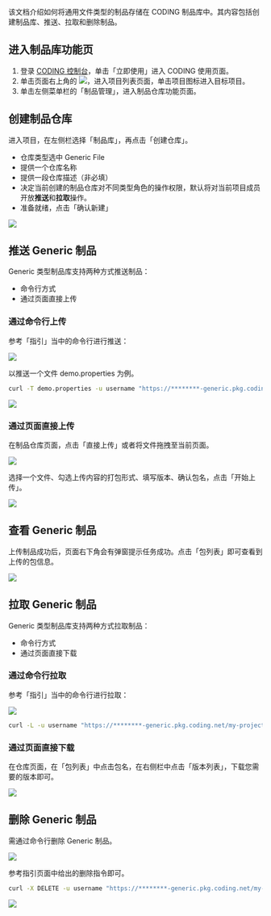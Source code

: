 该文档介绍如何将通用文件类型的制品存储在 CODING 制品库中。其内容包括创建制品库、推送、拉取和删除制品。

## 进入制品库功能页

1. 登录 [CODING 控制台](https://console.cloud.tencent.com/coding)，单击「立即使用」进入 CODING 使用页面。
2. 单击页面右上角的 <img src ="https://main.qcloudimg.com/raw/d94a8e60dd3a41d0af07d72ae0e9d70e.png" style ="margin:0">，进入项目列表页面，单击项目图标进入目标项目。
3. 单击左侧菜单栏的「制品管理」，进入制品仓库功能页面。

## **创建制品仓库**

进入项目，在左侧栏选择「制品库」，再点击「创建仓库」。

-   仓库类型选中 Generic File
-   提供一个仓库名称
-   提供一段仓库描述（非必填）
-   决定当前创建的制品仓库对不同类型角色的操作权限，默认将对当前项目成员开放**推送**和**拉取**操作。 
-   准备就绪，点击「确认新建」

![](https://help-assets.codehub.cn/enterprise/20200717144621.png)

## **推送 Generic 制品**

Generic 类型制品库支持两种方式推送制品：
-   命令行方式
-   通过页面直接上传
  
### 通过命令行上传

参考「指引」当中的命令行进行推送：

![](https://help-assets.codehub.cn/enterprise/20191227143614.png)

以推送一个文件 demo.properties 为例。

```bash
curl -T demo.properties -u username "https://********-generic.pkg.coding.net/my-projects/my-generic/demo.properties?version=0.1"
```

![](https://help-assets.codehub.cn/enterprise/20191022111521.png)

### 通过页面直接上传

在制品仓库页面，点击「直接上传」或者将文件拖拽至当前页面。

![](https://help-assets.codehub.cn/enterprise/20191227143723.png)

选择一个文件、勾选上传内容的打包形式、填写版本、确认包名，点击「开始上传」。

![](https://help-assets.codehub.cn/enterprise/20191022102058.png)

## **查看 Generic 制品**

上传制品成功后，页面右下角会有弹窗提示任务成功。点击「包列表」即可查看到上传的包信息。

![](https://help-assets.codehub.cn/enterprise/20191227143901.png)

## **拉取 Generic 制品**

Generic 类型制品库支持两种方式拉取制品：
-   命令行方式
-   通过页面直接下载
  
### 通过命令行拉取

参考「指引」当中的命令行进行拉取：

![](https://help-assets.codehub.cn/enterprise/20191227144113.png)

```bash
curl -L -u username "https://********-generic.pkg.coding.net/my-projects/my-generic/demo.properties?version=0.1" -o demo.properties
```

### 通过页面直接下载

在仓库页面，在「包列表」中点击包名，在右侧栏中点击「版本列表」，下载您需要的版本即可。

![](https://help-assets.codehub.cn/enterprise/20191227144341.png)

## **删除 Generic 制品**

需通过命令行删除 Generic 制品。

![](https://help-assets.codehub.cn/enterprise/20191227144458.png)

参考指引页面中给出的删除指令即可。

```bash
curl -X DELETE -u username "https://********-generic.pkg.coding.net/my-projects/my-generic/demo.properties?version=0.1"
```

![](https://help-assets.codehub.cn/enterprise/20191022112945.png)